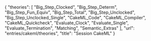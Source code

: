 {
    "theories": [
        "Big_Step_Clocked",
        "Big_Step_Determ",
        "Big_Step_Fun_Equiv",
        "Big_Step_Total",
        "Big_Step_Unclocked",
        "Big_Step_Unclocked_Single",
        "CakeML_Code",
        "CakeML_Compiler",
        "CakeML_Quickcheck",
        "Evaluate_Clock",
        "Evaluate_Single",
        "Evaluate_Termination",
        "Matching",
        "Semantic_Extras"
    ],
    "url": "entries/cakeml/theories",
    "title": "Session CakeML"
}